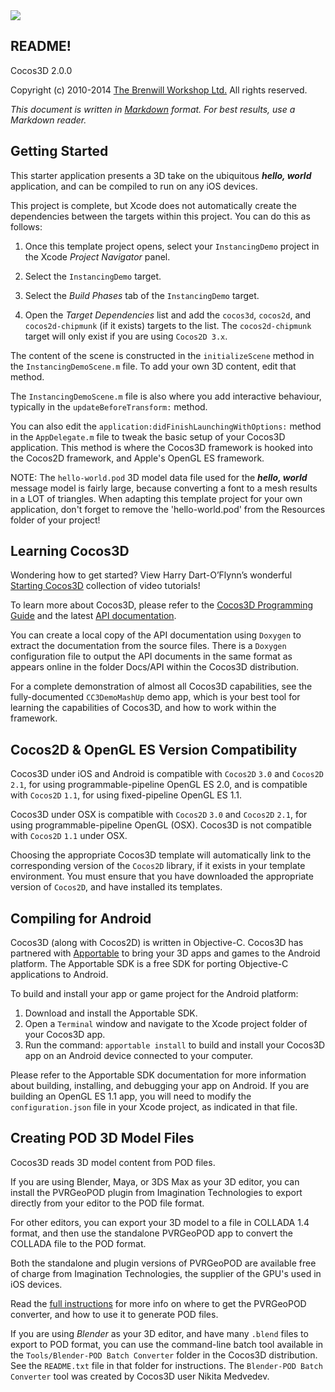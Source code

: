 <img src="http://www.brenwill.com/docs/cocos3d/Logos/cocos3d-Banner-150h.png">

README!
----------------------

Cocos3D 2.0.0

Copyright (c) 2010-2014 [The Brenwill Workshop Ltd.](http://www.brenwill.com) All rights reserved.

*This document is written in [Markdown](http://en.wikipedia.org/wiki/Markdown) format. For best results, use a Markdown reader.*


Getting Started
---------------

This starter application presents a 3D take on the ubiquitous ***hello, world*** application,
and can be compiled to run on any iOS devices.

This project is complete, but Xcode does not automatically create the dependencies 
between the targets within this project. You can do this as follows:

1. Once this template project opens, select your `InstancingDemo` project in the 
   Xcode *Project Navigator* panel.

2. Select the `InstancingDemo` target.

3. Select the *Build Phases* tab of the `InstancingDemo` target.

4. Open the *Target Dependencies* list and add the `cocos3d`, `cocos2d`, and `cocos2d-chipmunk` 
   (if it exists) targets to the list. The `cocos2d-chipmunk` target will only exist if you
   are using `Cocos2D 3.x`.

The content of the scene is constructed in the `initializeScene` method in the
`InstancingDemoScene.m` file. To add your own 3D content, edit that method.

The `InstancingDemoScene.m` file is also where you add interactive behaviour,
typically in the `updateBeforeTransform:` method.

You can also edit the `application:didFinishLaunchingWithOptions:` method in the
`AppDelegate.m` file to tweak the basic setup of your
Cocos3D application. This method is where the Cocos3D framework is hooked into the
Cocos2D framework, and Apple's OpenGL ES framework.

NOTE: The `hello-world.pod` 3D model data file used for the ***hello, world*** message model
is fairly large, because converting a font to a mesh results in a LOT of triangles.
When adapting this template project for your own application, don't forget to remove the
'hello-world.pod' from the Resources folder of your project!


Learning Cocos3D
----------------

Wondering how to get started? View Harry Dart-O’Flynn’s wonderful [Starting Cocos3D](http://www.youtube.com/playlist?list=PLU4bmVOOYXK-fV0Wt-ES5n3k8qTTyqgYu) collection of video tutorials!

To learn more about Cocos3D, please refer to the [Cocos3D Programming Guide](http://brenwill.com/2011/cocos3d-programming-guide/)
and the latest [API documentation](http://brenwill.com/docs/cocos3d/2.0.0/api/).

You can create a local copy of the API documentation using `Doxygen` to extract the documentation
from the source files. There is a `Doxygen` configuration file to output the API documents in the
same format as appears online in the folder Docs/API within the Cocos3D distribution.

For a complete demonstration of almost all Cocos3D capabilities, see the fully-documented
`CC3DemoMashUp` demo app, which is your best tool for learning the capabilities of Cocos3D,
and how to work within the framework.


Cocos2D & OpenGL ES Version Compatibility
-----------------------------------------

Cocos3D under iOS and Android is compatible with `Cocos2D` `3.0` and `Cocos2D` `2.1`, for 
using programmable-pipeline OpenGL ES 2.0, and is compatible with `Cocos2D` `1.1`, for using
fixed-pipeline OpenGL ES 1.1.

Cocos3D under OSX is compatible with `Cocos2D` `3.0` and `Cocos2D` `2.1`, for using 
programmable-pipeline OpenGL (OSX). Cocos3D is not compatible with `Cocos2D` `1.1` under OSX.

Choosing the appropriate Cocos3D template will automatically link to the corresponding version
of the `Cocos2D` library, if it exists in your template environment. You must ensure that you 
have downloaded the appropriate version of `Cocos2D`, and have installed its templates.


Compiling for Android
---------------------

Cocos3D (along with Cocos2D) is written in Objective-C. Cocos3D has partnered with 
[Apportable](http://www.apportable.com) to bring your 3D apps and games to the Android
platform. The Apportable SDK is a free SDK for porting Objective-C applications to Android.

To build and install your app or game project for the Android platform:

1. Download and install the Apportable SDK.
2. Open a `Terminal` window and navigate to the Xcode project folder of your Cocos3D app.
3. Run the command: `apportable install` to build and install your Cocos3D app on an
   Android device connected to your computer.
	
Please refer to the Apportable SDK documentation for more information about building,
installing, and debugging your app on Android. If you are building an OpenGL ES 1.1 app, 
you will need to modify the `configuration.json` file in your Xcode project, as indicated
in that file.


Creating POD 3D Model Files
---------------------------

Cocos3D reads 3D model content from POD files.

If you are using Blender, Maya, or 3DS Max as your 3D editor, you can install the PVRGeoPOD
plugin from Imagination Technologies to export directly from your editor to the POD file format.

For other editors, you can export your 3D model to a file in COLLADA 1.4 format, and then use
the standalone PVRGeoPOD app to convert the COLLADA file to the POD format.

Both the standalone and plugin versions of PVRGeoPOD are available free of charge from
Imagination Technologies, the supplier of the GPU's used in iOS devices.

Read the [full instructions](http://brenwill.com/2011/cocos3d-importing-converting-collada-to-pod/)
for more info on where to get the PVRGeoPOD converter, and how to use it to generate POD files.

If you are using *Blender* as your 3D editor, and have many `.blend` files to export to POD format,
you can use the command-line batch tool available in the `Tools/Blender-POD Batch Converter`
folder in the Cocos3D distribution. See the `README.txt` file in that folder for instructions.
The `Blender-POD Batch Converter` tool was created by Cocos3D user Nikita Medvedev.

